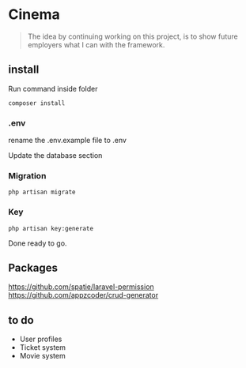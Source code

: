 # Cinema
> The idea by continuing working on this project, is to show future employers what I can with the framework.

## install

Run command inside folder

`composer install`

### .env

rename the .env.example file to .env

Update the database section

### Migration
`php artisan migrate`

### Key
`php artisan key:generate`

Done ready to go. 

## Packages
https://github.com/spatie/laravel-permission <br>
https://github.com/appzcoder/crud-generator

## to do
 - User profiles
 - Ticket system
 - Movie system
